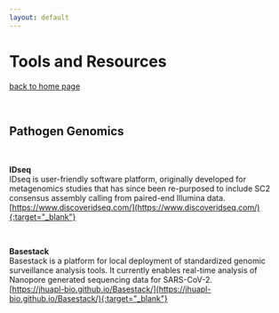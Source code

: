 ```yaml
---
layout: default
---
```


# Tools and Resources

[back to home page](./)

<div class="paragraph"><p><br>
</p></div>

## Pathogen Genomics

<div class="paragraph"><p><br>
</p></div>

**IDseq** <br>
IDseq is user-friendly software platform, originally developed for metagenomics studies that has since been re-purposed to include SC2 consensus assembly calling from paired-end Illumina data. <br>
[https://www.discoveridseq.com/](https://www.discoveridseq.com/){:target="_blank"}

<div class="paragraph"><p><br>
</p></div>

**Basestack** <br>
Basestack is a platform for local deployment of standardized genomic surveillance analysis tools. It currently enables real-time analysis of Nanopore generated sequencing data for SARS-CoV-2. <br>
[https://jhuapl-bio.github.io/Basestack/](https://jhuapl-bio.github.io/Basestack/){:target="_blank"}

